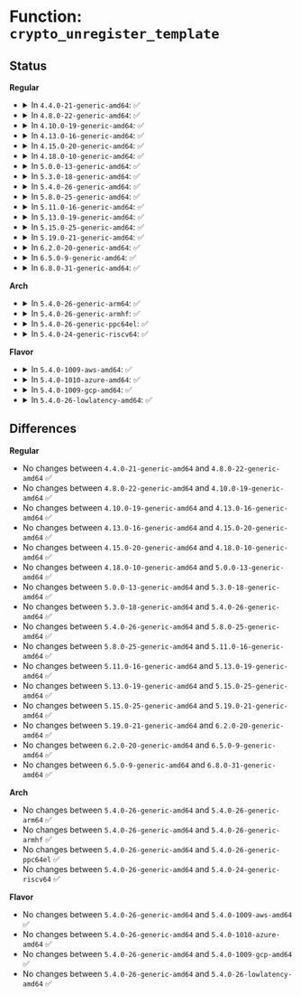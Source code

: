 # Function: <code>crypto_unregister_template</code>

## Status
<b>Regular</b>
<ul>
<li>
<details>
<summary>In <code>4.4.0-21-generic-amd64</code>: ✅</summary>

```c
void crypto_unregister_template(struct crypto_template * tmpl)
```

```json
{
  "name": "crypto_unregister_template",
  "collision_type": "Unique Global",
  "inline_type": "No",
  "funcs": [
    {
      "addr": 18446744071582637360,
      "name": "crypto_unregister_template",
      "external": true,
      "loc": "crypto/algapi.c:469",
      "file": "crypto/algapi.c",
      "inline": "seen, unknown",
      "caller_inline": [],
      "caller_func": [
        "crypto/chainiv.c:chainiv_module_exit",
        "crypto/eseqiv.c:eseqiv_module_exit",
        "crypto/hmac.c:hmac_module_exit",
        "crypto/ecb.c:crypto_ecb_module_exit",
        "crypto/cbc.c:crypto_cbc_module_exit"
      ]
    }
  ],
  "symbols": [
    {
      "addr": 18446744071582637360,
      "name": "crypto_unregister_template",
      "section": ".text",
      "bind": "STB_GLOBAL",
      "size": 313
    }
  ]
}
```
</details>
</li>
<li>
<details>
<summary>In <code>4.8.0-22-generic-amd64</code>: ✅</summary>

```c
void crypto_unregister_template(struct crypto_template * tmpl)
```

```json
{
  "name": "crypto_unregister_template",
  "collision_type": "Unique Global",
  "inline_type": "No",
  "funcs": [
    {
      "addr": 18446744071582887040,
      "name": "crypto_unregister_template",
      "external": true,
      "loc": "crypto/algapi.c:468",
      "file": "crypto/algapi.c",
      "inline": "seen, unknown",
      "caller_inline": [],
      "caller_func": [
        "crypto/seqiv.c:seqiv_module_exit",
        "crypto/rsa.c:rsa_exit",
        "crypto/hmac.c:hmac_module_exit",
        "crypto/ecb.c:crypto_ecb_module_exit",
        "crypto/cbc.c:crypto_cbc_module_exit",
        "crypto/cts.c:crypto_cts_module_exit",
        "crypto/xts.c:crypto_module_exit",
        "crypto/ctr.c:crypto_ctr_module_exit",
        "crypto/ctr.c:crypto_ctr_module_exit"
      ]
    }
  ],
  "symbols": [
    {
      "addr": 18446744071582887040,
      "name": "crypto_unregister_template",
      "section": ".text",
      "bind": "STB_GLOBAL",
      "size": 317
    }
  ]
}
```
</details>
</li>
<li>
<details>
<summary>In <code>4.10.0-19-generic-amd64</code>: ✅</summary>

```c
void crypto_unregister_template(struct crypto_template * tmpl)
```

```json
{
  "name": "crypto_unregister_template",
  "collision_type": "Unique Global",
  "inline_type": "No",
  "funcs": [
    {
      "addr": 18446744071582983616,
      "name": "crypto_unregister_template",
      "external": true,
      "loc": "crypto/algapi.c:469",
      "file": "crypto/algapi.c",
      "inline": "seen, unknown",
      "caller_inline": [],
      "caller_func": [
        "crypto/seqiv.c:seqiv_module_exit",
        "crypto/rsa.c:rsa_exit",
        "crypto/hmac.c:hmac_module_exit",
        "crypto/ecb.c:crypto_ecb_module_exit",
        "crypto/cbc.c:crypto_cbc_module_exit",
        "crypto/cts.c:crypto_cts_module_exit",
        "crypto/xts.c:crypto_module_exit",
        "crypto/ctr.c:crypto_ctr_module_exit",
        "crypto/ctr.c:crypto_ctr_module_exit"
      ]
    }
  ],
  "symbols": [
    {
      "addr": 18446744071582983616,
      "name": "crypto_unregister_template",
      "section": ".text",
      "bind": "STB_GLOBAL",
      "size": 317
    }
  ]
}
```
</details>
</li>
<li>
<details>
<summary>In <code>4.13.0-16-generic-amd64</code>: ✅</summary>

```c
void crypto_unregister_template(struct crypto_template * tmpl)
```

```json
{
  "name": "crypto_unregister_template",
  "collision_type": "Unique Global",
  "inline_type": "No",
  "funcs": [
    {
      "addr": 18446744071583033520,
      "name": "crypto_unregister_template",
      "external": true,
      "loc": "crypto/algapi.c:469",
      "file": "crypto/algapi.c",
      "inline": "seen, unknown",
      "caller_inline": [],
      "caller_func": [
        "crypto/seqiv.c:seqiv_module_exit",
        "crypto/rsa.c:rsa_exit",
        "crypto/hmac.c:hmac_module_exit",
        "crypto/ecb.c:crypto_ecb_module_exit",
        "crypto/cbc.c:crypto_cbc_module_exit",
        "crypto/cts.c:crypto_cts_module_exit",
        "crypto/xts.c:crypto_module_exit",
        "crypto/ctr.c:crypto_ctr_module_exit",
        "crypto/ctr.c:crypto_ctr_module_exit"
      ]
    }
  ],
  "symbols": [
    {
      "addr": 18446744071583033520,
      "name": "crypto_unregister_template",
      "section": ".text",
      "bind": "STB_GLOBAL",
      "size": 311
    }
  ]
}
```
</details>
</li>
<li>
<details>
<summary>In <code>4.15.0-20-generic-amd64</code>: ✅</summary>

```c
void crypto_unregister_template(struct crypto_template * tmpl)
```

```json
{
  "name": "crypto_unregister_template",
  "collision_type": "Unique Global",
  "inline_type": "No",
  "funcs": [
    {
      "addr": 18446744071583198832,
      "name": "crypto_unregister_template",
      "external": true,
      "loc": "crypto/algapi.c:481",
      "file": "crypto/algapi.c",
      "inline": "seen, unknown",
      "caller_inline": [],
      "caller_func": [
        "crypto/seqiv.c:seqiv_module_exit",
        "crypto/rsa.c:rsa_exit",
        "crypto/hmac.c:hmac_module_exit",
        "crypto/ecb.c:crypto_ecb_module_exit",
        "crypto/cbc.c:crypto_cbc_module_exit",
        "crypto/cts.c:crypto_cts_module_exit",
        "crypto/xts.c:crypto_module_exit",
        "crypto/ctr.c:crypto_ctr_module_exit",
        "crypto/ctr.c:crypto_ctr_module_exit",
        "crypto/gcm.c:crypto_gcm_module_exit",
        "crypto/gcm.c:crypto_gcm_module_exit",
        "crypto/gcm.c:crypto_gcm_module_exit",
        "crypto/gcm.c:crypto_gcm_module_exit",
        "crypto/gcm.c:crypto_gcm_module_init",
        "crypto/gcm.c:crypto_gcm_module_init",
        "crypto/gcm.c:crypto_gcm_module_init"
      ]
    }
  ],
  "symbols": [
    {
      "addr": 18446744071583198832,
      "name": "crypto_unregister_template",
      "section": ".text",
      "bind": "STB_GLOBAL",
      "size": 311
    }
  ]
}
```
</details>
</li>
<li>
<details>
<summary>In <code>4.18.0-10-generic-amd64</code>: ✅</summary>

```c
void crypto_unregister_template(struct crypto_template * tmpl)
```

```json
{
  "name": "crypto_unregister_template",
  "collision_type": "Unique Global",
  "inline_type": "No",
  "funcs": [
    {
      "addr": 18446744071583409648,
      "name": "crypto_unregister_template",
      "external": true,
      "loc": "crypto/algapi.c:488",
      "file": "crypto/algapi.c",
      "inline": "seen, unknown",
      "caller_inline": [],
      "caller_func": [
        "crypto/seqiv.c:seqiv_module_exit",
        "crypto/rsa.c:rsa_exit",
        "crypto/hmac.c:hmac_module_exit",
        "crypto/ecb.c:crypto_ecb_module_exit",
        "crypto/cbc.c:crypto_cbc_module_exit",
        "crypto/cts.c:crypto_cts_module_exit",
        "crypto/xts.c:crypto_module_exit",
        "crypto/ctr.c:crypto_ctr_module_exit",
        "crypto/ctr.c:crypto_ctr_module_exit",
        "crypto/ctr.c:crypto_ctr_module_init",
        "crypto/gcm.c:crypto_gcm_module_exit",
        "crypto/gcm.c:crypto_gcm_module_exit",
        "crypto/gcm.c:crypto_gcm_module_exit",
        "crypto/gcm.c:crypto_gcm_module_exit",
        "crypto/gcm.c:crypto_gcm_module_init",
        "crypto/gcm.c:crypto_gcm_module_init",
        "crypto/gcm.c:crypto_gcm_module_init"
      ]
    }
  ],
  "symbols": [
    {
      "addr": 18446744071583409648,
      "name": "crypto_unregister_template",
      "section": ".text",
      "bind": "STB_GLOBAL",
      "size": 318
    }
  ]
}
```
</details>
</li>
<li>
<details>
<summary>In <code>5.0.0-13-generic-amd64</code>: ✅</summary>

```c
void crypto_unregister_template(struct crypto_template * tmpl)
```

```json
{
  "name": "crypto_unregister_template",
  "collision_type": "Unique Global",
  "inline_type": "No",
  "funcs": [
    {
      "addr": 18446744071583529808,
      "name": "crypto_unregister_template",
      "external": true,
      "loc": "crypto/algapi.c:497",
      "file": "crypto/algapi.c",
      "inline": "seen, unknown",
      "caller_inline": [],
      "caller_func": [
        "crypto/seqiv.c:seqiv_module_exit",
        "crypto/rsa.c:rsa_exit",
        "crypto/hmac.c:hmac_module_exit",
        "crypto/ecb.c:crypto_ecb_module_exit",
        "crypto/cbc.c:crypto_cbc_module_exit",
        "crypto/cts.c:crypto_cts_module_exit",
        "crypto/xts.c:crypto_module_exit",
        "crypto/ctr.c:crypto_ctr_module_exit",
        "crypto/ctr.c:crypto_ctr_module_exit",
        "crypto/ctr.c:crypto_ctr_module_init",
        "crypto/gcm.c:crypto_gcm_module_exit",
        "crypto/gcm.c:crypto_gcm_module_exit",
        "crypto/gcm.c:crypto_gcm_module_exit",
        "crypto/gcm.c:crypto_gcm_module_exit",
        "crypto/gcm.c:crypto_gcm_module_init",
        "crypto/gcm.c:crypto_gcm_module_init",
        "crypto/gcm.c:crypto_gcm_module_init"
      ]
    }
  ],
  "symbols": [
    {
      "addr": 18446744071583529808,
      "name": "crypto_unregister_template",
      "section": ".text",
      "bind": "STB_GLOBAL",
      "size": 318
    }
  ]
}
```
</details>
</li>
<li>
<details>
<summary>In <code>5.3.0-18-generic-amd64</code>: ✅</summary>

```c
void crypto_unregister_template(struct crypto_template * tmpl)
```

```json
{
  "name": "crypto_unregister_template",
  "collision_type": "Unique Global",
  "inline_type": "No",
  "funcs": [
    {
      "addr": 18446744071583717376,
      "name": "crypto_unregister_template",
      "external": true,
      "loc": "crypto/algapi.c:496",
      "file": "crypto/algapi.c",
      "inline": "seen, unknown",
      "caller_inline": [],
      "caller_func": [
        "crypto/algapi.c:crypto_unregister_templates",
        "crypto/algapi.c:crypto_register_templates",
        "crypto/seqiv.c:seqiv_module_exit",
        "crypto/rsa.c:rsa_exit",
        "crypto/hmac.c:hmac_module_exit",
        "crypto/ecb.c:crypto_ecb_module_exit",
        "crypto/cbc.c:crypto_cbc_module_exit",
        "crypto/cts.c:crypto_cts_module_exit",
        "crypto/xts.c:crypto_module_exit"
      ]
    }
  ],
  "symbols": [
    {
      "addr": 18446744071583717376,
      "name": "crypto_unregister_template",
      "section": ".text",
      "bind": "STB_GLOBAL",
      "size": 281
    }
  ]
}
```
</details>
</li>
<li>
<details>
<summary>In <code>5.4.0-26-generic-amd64</code>: ✅</summary>

```c
void crypto_unregister_template(struct crypto_template * tmpl)
```

```json
{
  "name": "crypto_unregister_template",
  "collision_type": "Unique Global",
  "inline_type": "No",
  "funcs": [
    {
      "addr": 18446744071583827120,
      "name": "crypto_unregister_template",
      "external": true,
      "loc": "crypto/algapi.c:514",
      "file": "crypto/algapi.c",
      "inline": "seen, unknown",
      "caller_inline": [],
      "caller_func": [
        "crypto/algapi.c:crypto_unregister_templates",
        "crypto/algapi.c:crypto_register_templates",
        "crypto/seqiv.c:seqiv_module_exit",
        "crypto/rsa.c:rsa_exit",
        "crypto/hmac.c:hmac_module_exit",
        "crypto/ecb.c:crypto_ecb_module_exit",
        "crypto/cbc.c:crypto_cbc_module_exit",
        "crypto/cts.c:crypto_cts_module_exit",
        "crypto/xts.c:crypto_module_exit"
      ]
    }
  ],
  "symbols": [
    {
      "addr": 18446744071583827120,
      "name": "crypto_unregister_template",
      "section": ".text",
      "bind": "STB_GLOBAL",
      "size": 281
    }
  ]
}
```
</details>
</li>
<li>
<details>
<summary>In <code>5.8.0-25-generic-amd64</code>: ✅</summary>

```c
void crypto_unregister_template(struct crypto_template * tmpl)
```

```json
{
  "name": "crypto_unregister_template",
  "collision_type": "Unique Global",
  "inline_type": "No",
  "funcs": [
    {
      "addr": 18446744071584220672,
      "name": "crypto_unregister_template",
      "external": true,
      "loc": "crypto/algapi.c:536",
      "file": "crypto/algapi.c",
      "inline": "seen, unknown",
      "caller_inline": [],
      "caller_func": [
        "crypto/algapi.c:crypto_unregister_templates",
        "crypto/algapi.c:crypto_register_templates",
        "crypto/seqiv.c:seqiv_module_exit",
        "crypto/rsa.c:rsa_exit",
        "crypto/hmac.c:hmac_module_exit",
        "crypto/ecb.c:crypto_ecb_module_exit",
        "crypto/cbc.c:crypto_cbc_module_exit",
        "crypto/cts.c:crypto_cts_module_exit",
        "crypto/xts.c:crypto_module_exit"
      ]
    }
  ],
  "symbols": [
    {
      "addr": 18446744071584220672,
      "name": "crypto_unregister_template",
      "section": ".text",
      "bind": "STB_GLOBAL",
      "size": 292
    }
  ]
}
```
</details>
</li>
<li>
<details>
<summary>In <code>5.11.0-16-generic-amd64</code>: ✅</summary>

```c
void crypto_unregister_template(struct crypto_template * tmpl)
```

```json
{
  "name": "crypto_unregister_template",
  "collision_type": "Unique Global",
  "inline_type": "No",
  "funcs": [
    {
      "addr": 18446744071584339088,
      "name": "crypto_unregister_template",
      "external": true,
      "loc": "crypto/algapi.c:536",
      "file": "crypto/algapi.c",
      "inline": "seen, unknown",
      "caller_inline": [],
      "caller_func": [
        "crypto/algapi.c:crypto_unregister_templates",
        "crypto/algapi.c:crypto_register_templates",
        "crypto/seqiv.c:seqiv_module_exit",
        "crypto/rsa.c:rsa_exit",
        "crypto/hmac.c:hmac_module_exit",
        "crypto/ecb.c:crypto_ecb_module_exit",
        "crypto/cbc.c:crypto_cbc_module_exit",
        "crypto/cts.c:crypto_cts_module_exit",
        "crypto/xts.c:xts_module_exit"
      ]
    }
  ],
  "symbols": [
    {
      "addr": 18446744071584339088,
      "name": "crypto_unregister_template",
      "section": ".text",
      "bind": "STB_GLOBAL",
      "size": 292
    }
  ]
}
```
</details>
</li>
<li>
<details>
<summary>In <code>5.13.0-19-generic-amd64</code>: ✅</summary>

```c
void crypto_unregister_template(struct crypto_template * tmpl)
```

```json
{
  "name": "crypto_unregister_template",
  "collision_type": "Unique Global",
  "inline_type": "No",
  "funcs": [
    {
      "addr": 18446744071584373616,
      "name": "crypto_unregister_template",
      "external": true,
      "loc": "crypto/algapi.c:536",
      "file": "crypto/algapi.c",
      "inline": "seen, unknown",
      "caller_inline": [],
      "caller_func": [
        "crypto/algapi.c:crypto_unregister_templates",
        "crypto/algapi.c:crypto_register_templates",
        "crypto/seqiv.c:seqiv_module_exit",
        "crypto/rsa.c:rsa_exit",
        "crypto/hmac.c:hmac_module_exit",
        "crypto/ecb.c:crypto_ecb_module_exit",
        "crypto/cbc.c:crypto_cbc_module_exit",
        "crypto/cts.c:crypto_cts_module_exit",
        "crypto/xts.c:xts_module_exit"
      ]
    }
  ],
  "symbols": [
    {
      "addr": 18446744071584373616,
      "name": "crypto_unregister_template",
      "section": ".text",
      "bind": "STB_GLOBAL",
      "size": 292
    }
  ]
}
```
</details>
</li>
<li>
<details>
<summary>In <code>5.15.0-25-generic-amd64</code>: ✅</summary>

```c
void crypto_unregister_template(struct crypto_template * tmpl)
```

```json
{
  "name": "crypto_unregister_template",
  "collision_type": "Unique Global",
  "inline_type": "No",
  "funcs": [
    {
      "addr": 18446744071584768128,
      "name": "crypto_unregister_template",
      "external": true,
      "loc": "crypto/algapi.c:536",
      "file": "crypto/algapi.c",
      "inline": "seen, unknown",
      "caller_inline": [],
      "caller_func": [
        "crypto/algapi.c:crypto_unregister_templates",
        "crypto/algapi.c:crypto_register_templates",
        "crypto/seqiv.c:seqiv_module_exit",
        "crypto/rsa.c:rsa_exit",
        "crypto/hmac.c:hmac_module_exit",
        "crypto/ecb.c:crypto_ecb_module_exit",
        "crypto/cbc.c:crypto_cbc_module_exit",
        "crypto/cts.c:crypto_cts_module_exit",
        "crypto/xts.c:xts_module_exit"
      ]
    }
  ],
  "symbols": [
    {
      "addr": 18446744071584768128,
      "name": "crypto_unregister_template",
      "section": ".text",
      "bind": "STB_GLOBAL",
      "size": 292
    }
  ]
}
```
</details>
</li>
<li>
<details>
<summary>In <code>5.19.0-21-generic-amd64</code>: ✅</summary>

```c
void crypto_unregister_template(struct crypto_template * tmpl)
```

```json
{
  "name": "crypto_unregister_template",
  "collision_type": "Unique Global",
  "inline_type": "No",
  "funcs": [
    {
      "addr": 18446744071585453072,
      "name": "crypto_unregister_template",
      "external": true,
      "loc": "crypto/algapi.c:552",
      "file": "crypto/algapi.c",
      "inline": "seen, unknown",
      "caller_inline": [],
      "caller_func": [
        "crypto/algapi.c:crypto_unregister_templates",
        "crypto/algapi.c:crypto_register_templates",
        "crypto/seqiv.c:seqiv_module_exit",
        "crypto/rsa.c:rsa_exit",
        "crypto/hmac.c:hmac_module_exit",
        "crypto/ecb.c:crypto_ecb_module_exit",
        "crypto/cbc.c:crypto_cbc_module_exit",
        "crypto/cts.c:crypto_cts_module_exit",
        "crypto/xts.c:xts_module_exit"
      ]
    }
  ],
  "symbols": [
    {
      "addr": 18446744071585453072,
      "name": "crypto_unregister_template",
      "section": ".text",
      "bind": "STB_GLOBAL",
      "size": 306
    }
  ]
}
```
</details>
</li>
<li>
<details>
<summary>In <code>6.2.0-20-generic-amd64</code>: ✅</summary>

```c
void crypto_unregister_template(struct crypto_template * tmpl)
```

```json
{
  "name": "crypto_unregister_template",
  "collision_type": "Unique Global",
  "inline_type": "No",
  "funcs": [
    {
      "addr": 18446744071586210944,
      "name": "crypto_unregister_template",
      "external": true,
      "loc": "crypto/algapi.c:573",
      "file": "crypto/algapi.c",
      "inline": "seen, unknown",
      "caller_inline": [],
      "caller_func": [
        "crypto/algapi.c:crypto_unregister_templates",
        "crypto/algapi.c:crypto_register_templates",
        "crypto/seqiv.c:seqiv_module_exit",
        "crypto/rsa.c:rsa_exit",
        "crypto/hmac.c:hmac_module_exit",
        "crypto/ecb.c:crypto_ecb_module_exit",
        "crypto/cbc.c:crypto_cbc_module_exit",
        "crypto/cts.c:crypto_cts_module_exit",
        "crypto/xts.c:xts_module_exit"
      ]
    }
  ],
  "symbols": [
    {
      "addr": 18446744071586210944,
      "name": "crypto_unregister_template",
      "section": ".text",
      "bind": "STB_GLOBAL",
      "size": 306
    }
  ]
}
```
</details>
</li>
<li>
<details>
<summary>In <code>6.5.0-9-generic-amd64</code>: ✅</summary>

```c
void crypto_unregister_template(struct crypto_template * tmpl)
```

```json
{
  "name": "crypto_unregister_template",
  "collision_type": "Unique Global",
  "inline_type": "No",
  "funcs": [
    {
      "addr": 18446744071586449008,
      "name": "crypto_unregister_template",
      "external": true,
      "loc": "crypto/algapi.c:585",
      "file": "crypto/algapi.c",
      "inline": "seen, unknown",
      "caller_inline": [],
      "caller_func": [
        "crypto/algapi.c:crypto_unregister_templates",
        "crypto/algapi.c:crypto_register_templates",
        "crypto/seqiv.c:seqiv_module_exit",
        "crypto/rsa.c:rsa_exit",
        "crypto/hmac.c:hmac_module_exit",
        "crypto/ecb.c:crypto_ecb_module_exit",
        "crypto/cbc.c:crypto_cbc_module_exit",
        "crypto/cts.c:crypto_cts_module_exit",
        "crypto/xts.c:xts_module_exit"
      ]
    }
  ],
  "symbols": [
    {
      "addr": 18446744071586449008,
      "name": "crypto_unregister_template",
      "section": ".text",
      "bind": "STB_GLOBAL",
      "size": 306
    }
  ]
}
```
</details>
</li>
<li>
<details>
<summary>In <code>6.8.0-31-generic-amd64</code>: ✅</summary>

```c
void crypto_unregister_template(struct crypto_template * tmpl)
```

```json
{
  "name": "crypto_unregister_template",
  "collision_type": "Unique Global",
  "inline_type": "No",
  "funcs": [
    {
      "addr": 18446744071586714896,
      "name": "crypto_unregister_template",
      "external": true,
      "loc": "crypto/algapi.c:586",
      "file": "crypto/algapi.c",
      "inline": "seen, unknown",
      "caller_inline": [],
      "caller_func": [
        "crypto/algapi.c:crypto_unregister_templates",
        "crypto/algapi.c:crypto_register_templates",
        "crypto/seqiv.c:seqiv_module_exit",
        "crypto/rsa.c:rsa_exit",
        "crypto/hmac.c:hmac_module_exit",
        "crypto/ecb.c:crypto_ecb_module_exit",
        "crypto/cbc.c:crypto_cbc_module_exit",
        "crypto/cts.c:crypto_cts_module_exit",
        "crypto/xts.c:xts_module_exit"
      ]
    }
  ],
  "symbols": [
    {
      "addr": 18446744071586714896,
      "name": "crypto_unregister_template",
      "section": ".text",
      "bind": "STB_GLOBAL",
      "size": 306
    }
  ]
}
```
</details>
</li>
</ul>
<b>Arch</b>
<ul>
<li>
<details>
<summary>In <code>5.4.0-26-generic-arm64</code>: ✅</summary>

```c
void crypto_unregister_template(struct crypto_template * tmpl)
```

```json
{
  "name": "crypto_unregister_template",
  "collision_type": "Unique Global",
  "inline_type": "No",
  "funcs": [
    {
      "addr": 18446603336495635296,
      "name": "crypto_unregister_template",
      "external": true,
      "loc": "crypto/algapi.c:514",
      "file": "crypto/algapi.c",
      "inline": "seen, unknown",
      "caller_inline": [],
      "caller_func": [
        "crypto/algapi.c:crypto_unregister_templates",
        "crypto/algapi.c:crypto_register_templates",
        "crypto/seqiv.c:seqiv_module_exit",
        "crypto/rsa.c:rsa_exit",
        "crypto/hmac.c:hmac_module_exit",
        "crypto/ecb.c:crypto_ecb_module_exit",
        "crypto/cbc.c:crypto_cbc_module_exit",
        "crypto/cts.c:crypto_cts_module_exit",
        "crypto/xts.c:crypto_module_exit"
      ]
    }
  ],
  "symbols": [
    {
      "addr": 18446603336495635296,
      "name": "crypto_unregister_template",
      "section": ".text",
      "bind": "STB_GLOBAL",
      "size": 308
    }
  ]
}
```
</details>
</li>
<li>
<details>
<summary>In <code>5.4.0-26-generic-armhf</code>: ✅</summary>

```c
void crypto_unregister_template(struct crypto_template * tmpl)
```

```json
{
  "name": "crypto_unregister_template",
  "collision_type": "Unique Global",
  "inline_type": "No",
  "funcs": [
    {
      "addr": 3228992680,
      "name": "crypto_unregister_template",
      "external": true,
      "loc": "crypto/algapi.c:514",
      "file": "crypto/algapi.c",
      "inline": "seen, unknown",
      "caller_inline": [],
      "caller_func": [
        "crypto/algapi.c:crypto_unregister_templates",
        "crypto/algapi.c:crypto_register_templates",
        "crypto/seqiv.c:seqiv_module_exit",
        "crypto/rsa.c:rsa_exit",
        "crypto/hmac.c:hmac_module_exit",
        "crypto/ecb.c:crypto_ecb_module_exit",
        "crypto/cbc.c:crypto_cbc_module_exit",
        "crypto/cts.c:crypto_cts_module_exit",
        "crypto/xts.c:crypto_module_exit"
      ]
    }
  ],
  "symbols": [
    {
      "addr": 3228992680,
      "name": "crypto_unregister_template",
      "section": ".text",
      "bind": "STB_GLOBAL",
      "size": 332
    }
  ]
}
```
</details>
</li>
<li>
<details>
<summary>In <code>5.4.0-26-generic-ppc64el</code>: ✅</summary>

```c
void crypto_unregister_template(struct crypto_template * tmpl)
```

```json
{
  "name": "crypto_unregister_template",
  "collision_type": "Unique Global",
  "inline_type": "No",
  "funcs": [
    {
      "addr": 13835058055289766128,
      "name": "crypto_unregister_template",
      "external": true,
      "loc": "crypto/algapi.c:514",
      "file": "crypto/algapi.c",
      "inline": "seen, unknown",
      "caller_inline": [],
      "caller_func": [
        "crypto/algapi.c:crypto_unregister_templates",
        "crypto/algapi.c:crypto_register_templates",
        "crypto/seqiv.c:seqiv_module_exit",
        "crypto/rsa.c:rsa_exit",
        "crypto/hmac.c:hmac_module_exit",
        "crypto/ecb.c:crypto_ecb_module_exit",
        "crypto/cbc.c:crypto_cbc_module_exit",
        "crypto/cts.c:crypto_cts_module_exit",
        "crypto/xts.c:crypto_module_exit"
      ]
    }
  ],
  "symbols": [
    {
      "addr": 13835058055289766128,
      "name": "crypto_unregister_template",
      "section": ".text",
      "bind": "STB_GLOBAL",
      "size": 416
    }
  ]
}
```
</details>
</li>
<li>
<details>
<summary>In <code>5.4.0-24-generic-riscv64</code>: ✅</summary>

```c
void crypto_unregister_template(struct crypto_template * tmpl)
```

```json
{
  "name": "crypto_unregister_template",
  "collision_type": "Unique Global",
  "inline_type": "No",
  "funcs": [
    {
      "addr": 18446743936274792300,
      "name": "crypto_unregister_template",
      "external": true,
      "loc": "crypto/algapi.c:514",
      "file": "crypto/algapi.c",
      "inline": "seen, unknown",
      "caller_inline": [],
      "caller_func": [
        "crypto/algapi.c:crypto_unregister_templates",
        "crypto/algapi.c:crypto_register_templates",
        "crypto/seqiv.c:seqiv_module_exit",
        "crypto/rsa.c:rsa_exit",
        "crypto/hmac.c:hmac_module_exit",
        "crypto/ecb.c:crypto_ecb_module_exit",
        "crypto/cbc.c:crypto_cbc_module_exit",
        "crypto/cts.c:crypto_cts_module_exit",
        "crypto/xts.c:crypto_module_exit"
      ]
    }
  ],
  "symbols": [
    {
      "addr": 18446743936274792300,
      "name": "crypto_unregister_template",
      "section": ".text",
      "bind": "STB_GLOBAL",
      "size": 232
    }
  ]
}
```
</details>
</li>
</ul>
<b>Flavor</b>
<ul>
<li>
<details>
<summary>In <code>5.4.0-1009-aws-amd64</code>: ✅</summary>

```c
void crypto_unregister_template(struct crypto_template * tmpl)
```

```json
{
  "name": "crypto_unregister_template",
  "collision_type": "Unique Global",
  "inline_type": "No",
  "funcs": [
    {
      "addr": 18446744071583795856,
      "name": "crypto_unregister_template",
      "external": true,
      "loc": "crypto/algapi.c:514",
      "file": "crypto/algapi.c",
      "inline": "seen, unknown",
      "caller_inline": [],
      "caller_func": [
        "crypto/algapi.c:crypto_unregister_templates",
        "crypto/algapi.c:crypto_register_templates",
        "crypto/seqiv.c:seqiv_module_exit",
        "crypto/rsa.c:rsa_exit",
        "crypto/hmac.c:hmac_module_exit",
        "crypto/ecb.c:crypto_ecb_module_exit",
        "crypto/cbc.c:crypto_cbc_module_exit",
        "crypto/cts.c:crypto_cts_module_exit",
        "crypto/xts.c:crypto_module_exit"
      ]
    }
  ],
  "symbols": [
    {
      "addr": 18446744071583795856,
      "name": "crypto_unregister_template",
      "section": ".text",
      "bind": "STB_GLOBAL",
      "size": 281
    }
  ]
}
```
</details>
</li>
<li>
<details>
<summary>In <code>5.4.0-1010-azure-amd64</code>: ✅</summary>

```c
void crypto_unregister_template(struct crypto_template * tmpl)
```

```json
{
  "name": "crypto_unregister_template",
  "collision_type": "Unique Global",
  "inline_type": "No",
  "funcs": [
    {
      "addr": 18446744071583732912,
      "name": "crypto_unregister_template",
      "external": true,
      "loc": "crypto/algapi.c:514",
      "file": "crypto/algapi.c",
      "inline": "seen, unknown",
      "caller_inline": [],
      "caller_func": [
        "crypto/algapi.c:crypto_unregister_templates",
        "crypto/algapi.c:crypto_register_templates",
        "crypto/seqiv.c:seqiv_module_exit",
        "crypto/rsa.c:rsa_exit",
        "crypto/hmac.c:hmac_module_exit",
        "crypto/ecb.c:crypto_ecb_module_exit",
        "crypto/cbc.c:crypto_cbc_module_exit",
        "crypto/cts.c:crypto_cts_module_exit",
        "crypto/xts.c:crypto_module_exit"
      ]
    }
  ],
  "symbols": [
    {
      "addr": 18446744071583732912,
      "name": "crypto_unregister_template",
      "section": ".text",
      "bind": "STB_GLOBAL",
      "size": 281
    }
  ]
}
```
</details>
</li>
<li>
<details>
<summary>In <code>5.4.0-1009-gcp-amd64</code>: ✅</summary>

```c
void crypto_unregister_template(struct crypto_template * tmpl)
```

```json
{
  "name": "crypto_unregister_template",
  "collision_type": "Unique Global",
  "inline_type": "No",
  "funcs": [
    {
      "addr": 18446744071583779616,
      "name": "crypto_unregister_template",
      "external": true,
      "loc": "crypto/algapi.c:514",
      "file": "crypto/algapi.c",
      "inline": "seen, unknown",
      "caller_inline": [],
      "caller_func": [
        "crypto/algapi.c:crypto_unregister_templates",
        "crypto/algapi.c:crypto_register_templates",
        "crypto/seqiv.c:seqiv_module_exit",
        "crypto/rsa.c:rsa_exit",
        "crypto/hmac.c:hmac_module_exit",
        "crypto/ecb.c:crypto_ecb_module_exit",
        "crypto/cbc.c:crypto_cbc_module_exit",
        "crypto/cts.c:crypto_cts_module_exit",
        "crypto/xts.c:crypto_module_exit"
      ]
    }
  ],
  "symbols": [
    {
      "addr": 18446744071583779616,
      "name": "crypto_unregister_template",
      "section": ".text",
      "bind": "STB_GLOBAL",
      "size": 281
    }
  ]
}
```
</details>
</li>
<li>
<details>
<summary>In <code>5.4.0-26-lowlatency-amd64</code>: ✅</summary>

```c
void crypto_unregister_template(struct crypto_template * tmpl)
```

```json
{
  "name": "crypto_unregister_template",
  "collision_type": "Unique Global",
  "inline_type": "No",
  "funcs": [
    {
      "addr": 18446744071583880608,
      "name": "crypto_unregister_template",
      "external": true,
      "loc": "crypto/algapi.c:514",
      "file": "crypto/algapi.c",
      "inline": "seen, unknown",
      "caller_inline": [],
      "caller_func": [
        "crypto/algapi.c:crypto_unregister_templates",
        "crypto/algapi.c:crypto_register_templates",
        "crypto/seqiv.c:seqiv_module_exit",
        "crypto/rsa.c:rsa_exit",
        "crypto/hmac.c:hmac_module_exit",
        "crypto/ecb.c:crypto_ecb_module_exit",
        "crypto/cbc.c:crypto_cbc_module_exit",
        "crypto/cts.c:crypto_cts_module_exit",
        "crypto/xts.c:crypto_module_exit"
      ]
    }
  ],
  "symbols": [
    {
      "addr": 18446744071583880608,
      "name": "crypto_unregister_template",
      "section": ".text",
      "bind": "STB_GLOBAL",
      "size": 281
    }
  ]
}
```
</details>
</li>
</ul>

## Differences
<b>Regular</b>
<ul>
<li>
No changes between <code>4.4.0-21-generic-amd64</code> and <code>4.8.0-22-generic-amd64</code> ✅
</li>
<li>
No changes between <code>4.8.0-22-generic-amd64</code> and <code>4.10.0-19-generic-amd64</code> ✅
</li>
<li>
No changes between <code>4.10.0-19-generic-amd64</code> and <code>4.13.0-16-generic-amd64</code> ✅
</li>
<li>
No changes between <code>4.13.0-16-generic-amd64</code> and <code>4.15.0-20-generic-amd64</code> ✅
</li>
<li>
No changes between <code>4.15.0-20-generic-amd64</code> and <code>4.18.0-10-generic-amd64</code> ✅
</li>
<li>
No changes between <code>4.18.0-10-generic-amd64</code> and <code>5.0.0-13-generic-amd64</code> ✅
</li>
<li>
No changes between <code>5.0.0-13-generic-amd64</code> and <code>5.3.0-18-generic-amd64</code> ✅
</li>
<li>
No changes between <code>5.3.0-18-generic-amd64</code> and <code>5.4.0-26-generic-amd64</code> ✅
</li>
<li>
No changes between <code>5.4.0-26-generic-amd64</code> and <code>5.8.0-25-generic-amd64</code> ✅
</li>
<li>
No changes between <code>5.8.0-25-generic-amd64</code> and <code>5.11.0-16-generic-amd64</code> ✅
</li>
<li>
No changes between <code>5.11.0-16-generic-amd64</code> and <code>5.13.0-19-generic-amd64</code> ✅
</li>
<li>
No changes between <code>5.13.0-19-generic-amd64</code> and <code>5.15.0-25-generic-amd64</code> ✅
</li>
<li>
No changes between <code>5.15.0-25-generic-amd64</code> and <code>5.19.0-21-generic-amd64</code> ✅
</li>
<li>
No changes between <code>5.19.0-21-generic-amd64</code> and <code>6.2.0-20-generic-amd64</code> ✅
</li>
<li>
No changes between <code>6.2.0-20-generic-amd64</code> and <code>6.5.0-9-generic-amd64</code> ✅
</li>
<li>
No changes between <code>6.5.0-9-generic-amd64</code> and <code>6.8.0-31-generic-amd64</code> ✅
</li>
</ul>
<b>Arch</b>
<ul>
<li>
No changes between <code>5.4.0-26-generic-amd64</code> and <code>5.4.0-26-generic-arm64</code> ✅
</li>
<li>
No changes between <code>5.4.0-26-generic-amd64</code> and <code>5.4.0-26-generic-armhf</code> ✅
</li>
<li>
No changes between <code>5.4.0-26-generic-amd64</code> and <code>5.4.0-26-generic-ppc64el</code> ✅
</li>
<li>
No changes between <code>5.4.0-26-generic-amd64</code> and <code>5.4.0-24-generic-riscv64</code> ✅
</li>
</ul>
<b>Flavor</b>
<ul>
<li>
No changes between <code>5.4.0-26-generic-amd64</code> and <code>5.4.0-1009-aws-amd64</code> ✅
</li>
<li>
No changes between <code>5.4.0-26-generic-amd64</code> and <code>5.4.0-1010-azure-amd64</code> ✅
</li>
<li>
No changes between <code>5.4.0-26-generic-amd64</code> and <code>5.4.0-1009-gcp-amd64</code> ✅
</li>
<li>
No changes between <code>5.4.0-26-generic-amd64</code> and <code>5.4.0-26-lowlatency-amd64</code> ✅
</li>
</ul>
